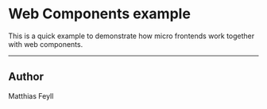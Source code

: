 # Web Components example
This is a quick example to demonstrate how micro frontends work together with web components.

---

## Author 
Matthias Feyll
